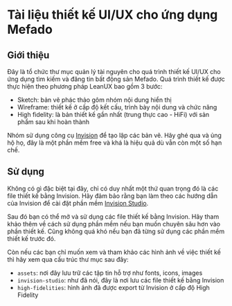 # Tài liệu thiết kế UI/UX cho ứng dụng Mefado
## Giới thiệu
Đây là tổ chức thư mục quản lý tài nguyên cho quá trình thiết kế UI/UX cho ứng dụng tìm kiếm và đăng tin bất động sản Mefado. Quá trình thiết kế được thực hiện theo phương pháp LeanUX bao gồm 3 bước:

 * Sketch: bản vẽ phác thảo gôm nhóm nội dung hiển thị
 * Wireframe: thiết kế ở cấp độ kết cấu, trình bày nội dung và chức năng
 * High fidelity: là bản thiết kế gần nhất (trung thực cao - HiFi) với sản phẩm sau khi hoàn thành
 
Nhóm sử dụng công cụ [Invision][1] để tạo lập các bản vẽ. Hãy ghé qua và ủng hộ họ, đây là một phần mềm free và khá là hiệu quả dù vẫn còn một số hạn chế.

## Sử dụng
Không có gì đặc biệt tại đây, chỉ có duy nhất một thứ quan trọng đó là các file thiết kế bằng Invision. Hãy đảm bảo rằng bạn làm theo các hướng dẫn của Invision để cài đặt phần mềm [Invision Studio][2].

Sau đó bạn có thể mở và sử dụng các file thiết kế bằng Invision. Hãy tham khảo thêm về cách sử dụng phần mềm nếu bạn muốn chuyên sâu hơn vào phần thiết kế. Cũng không quá khó nếu bạn đã từng sử dụng các phần mềm thiết kế trước đó.

Còn nếu các bạn chỉ muốn xem và tham khảo các hình ảnh về việc thiết kế thì hãy xem qua cấu trúc thư mục sau đây:

* `assets`: nơi đây lưu trữ các tập tin hỗ trợ như fonts, icons, images
* `invision-studio`: như đã nói, đây là nơi lưu các file thiết kế bằng Invision
* `high-fidelities`: hình ảnh đã được export từ Invision ở cấp độ High Fidelity


[1]: https://www.invisionapp.com/
[2]: https://www.invisionapp.com/studio